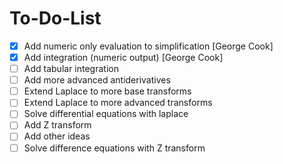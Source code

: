 # To-Do-List

- [x] Add numeric only evaluation to simplification  [George Cook]
- [x] Add integration (numeric output) [George Cook]
- [ ] Add tabular integration
- [ ] Add more advanced antiderivatives
- [ ] Extend Laplace to more base transforms
- [ ] Extend Laplace to more advanced transforms
- [ ] Solve differential equations with laplace
- [ ] Add Z transform
- [ ] Add other ideas
- [ ] Solve difference equations with Z transform
